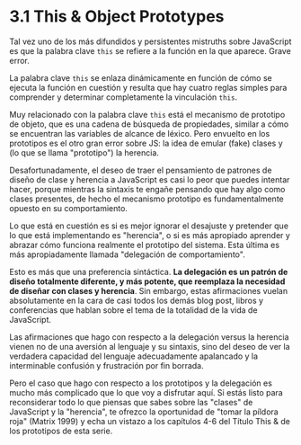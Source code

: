 # 3.1 This & Object Prototypes

Tal vez uno de los más difundidos y persistentes mistruths sobre JavaScript es que la palabra clave `this` se refiere a la función en la que aparece. Grave error.

La palabra clave `this` se enlaza dinámicamente en función de cómo se ejecuta la función en cuestión y resulta que hay cuatro reglas simples para comprender y determinar completamente la vinculación `this`.

Muy relacionado con la palabra clave `this` está el mecanismo de prototipo de objeto, que es una cadena de búsqueda de propiedades, similar a cómo se encuentran las variables de alcance de léxico. Pero envuelto en los prototipos es el otro gran error sobre JS: la idea de emular \(fake\) clases y \(lo que se llama "prototipo"\) la herencia.

Desafortunadamente, el deseo de traer el pensamiento de patrones de diseño de clase y herencia a JavaScript es casi lo peor que puedes intentar hacer, porque mientras la sintaxis te engañe pensando que hay algo como clases presentes, de hecho el mecanismo prototipo es fundamentalmente opuesto en su comportamiento.

Lo que está en cuestión es si es mejor ignorar el desajuste y pretender que lo que está implementando es "herencia", o si es más apropiado aprender y abrazar cómo funciona realmente el prototipo del sistema. Esta última es más apropiadamente llamada "delegación de comportamiento".

Esto es más que una preferencia sintáctica. **La delegación es un patrón de diseño totalmente diferente, y más potente, que reemplaza la necesidad de diseñar con clases y herencia**. Sin embargo, estas afirmaciones vuelan absolutamente en la cara de casi todos los demás blog post, libros y conferencias que hablan sobre el tema de la totalidad de la vida de JavaScript.

Las afirmaciones que hago con respecto a la delegación versus la herencia vienen no de una aversión al lenguaje y su sintaxis, sino del deseo de ver la verdadera capacidad del lenguaje adecuadamente apalancado y la interminable confusión y frustración por fin borrada.

Pero el caso que hago con respecto a los prototipos y la delegación es mucho más complicado que lo que voy a disfrutar aquí. Si estás listo para reconsiderar todo lo que piensas que sabes sobre las "clases" de JavaScript y la "herencia", te ofrezco la oportunidad de "tomar la píldora roja" \(Matrix 1999\) y echa un vistazo a los capítulos 4-6 del Título This &  de los prototipos de esta serie.



